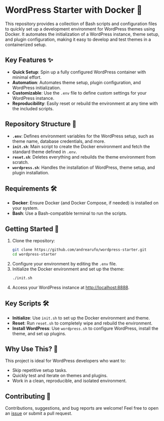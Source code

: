 # WordPress Starter with Docker 🚀

This repository provides a collection of Bash scripts and configuration files to quickly set up a development environment for WordPress themes using Docker. It automates the initialization of a WordPress instance, theme setup, and plugin configuration, making it easy to develop and test themes in a containerized setup.

## Key Features ✨

- **Quick Setup**: Spin up a fully configured WordPress container with minimal effort.
- **Automation**: Automates theme setup, plugin configuration, and WordPress initialization.
- **Customizable**: Use the `.env` file to define custom settings for your WordPress instance.
- **Reproducibility**: Easily reset or rebuild the environment at any time with the included scripts.

## Repository Structure 📂

- **`.env`**: Defines environment variables for the WordPress setup, such as theme name, database credentials, and more.
- **`init.sh`**: Main script to create the Docker environment and fetch the standard theme defined in `.env`.
- **`reset.sh`**: Deletes everything and rebuilds the theme environment from scratch.
- **`wordpress.sh`**: Handles the installation of WordPress, theme setup, and plugin installation.

## Requirements 🛠️

- **Docker**: Ensure Docker (and Docker Compose, if needed) is installed on your system.
- **Bash**: Use a Bash-compatible terminal to run the scripts.

## Getting Started 🚀

1. Clone the repository:
   ```bash
   git clone https://github.com/andrearufo/wordpress-starter.git
   cd wordpress-starter
   ```
2. Configure your environment by editing the `.env` file.
3. Initialize the Docker environment and set up the theme:
   ```bash
   ./init.sh
   ```
4. Access your WordPress instance at [http://localhost:8888](http://localhost:8888).

## Key Scripts 🛠️

- **Initialize**: Use `init.sh` to set up the Docker environment and theme.
- **Reset**: Run `reset.sh` to completely wipe and rebuild the environment.
- **Install WordPress**: Use `wordpress.sh` to configure WordPress, install the theme, and set up plugins.

## Why Use This? 🤔

This project is ideal for WordPress developers who want to:
- Skip repetitive setup tasks.
- Quickly test and iterate on themes and plugins.
- Work in a clean, reproducible, and isolated environment.

## Contributing 🤝

Contributions, suggestions, and bug reports are welcome! Feel free to open an [issue](https://github.com/andrearufo/wordpress-starter/issues) or submit a pull request.